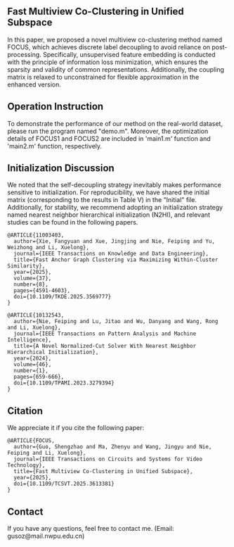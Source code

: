 ## Fast Multiview Co-Clustering in Unified Subspace

In this paper, we proposed a novel multiview co-clustering method named FOCUS, which achieves discrete label decoupling to avoid reliance on post-processing. Specifically, unsupervised feature embedding is conducted with the principle of information loss minimization, which ensures the sparsity and validity of common representations. Additionally, the coupling matrix is relaxed to unconstrained for flexible approximation in the enhanced version.

## Operation Instruction

To demonstrate the performance of our method on the real-world dataset, please run the program named "demo.m". Moreover, the optimization details of FOCUS1 and FOCUS2 are included in 'main1.m' function and 'main2.m' function, respectively.

## Initialization Discussion

We noted that the self-decoupling strategy inevitably makes performance sensitive to initialization. For reproducibility, we have shared the initial matrix (corresponding to the results in Table V) in the "Initial" file. Additionally, for stability, we recommend adopting an initialization strategy named nearest neighbor hierarchical initialization (N2HI), and relevant studies can be found in the following papers.

    @ARTICLE{11003403,
      author={Xie, Fangyuan and Xue, Jingjing and Nie, Feiping and Yu, Weizhong and Li, Xuelong},
      journal={IEEE Transactions on Knowledge and Data Engineering}, 
      title={Fast Anchor Graph Clustering via Maximizing Within-Cluster Similarity}, 
      year={2025},
      volume={37},
      number={8},
      pages={4591-4603},
      doi={10.1109/TKDE.2025.3569777}
    }

    @ARTICLE{10132543,
      author={Nie, Feiping and Lu, Jitao and Wu, Danyang and Wang, Rong and Li, Xuelong},
      journal={IEEE Transactions on Pattern Analysis and Machine Intelligence}, 
      title={A Novel Normalized-Cut Solver With Nearest Neighbor Hierarchical Initialization}, 
      year={2024},
      volume={46},
      number={1},
      pages={659-666},
      doi={10.1109/TPAMI.2023.3279394}
    }

## Citation

We appreciate it if you cite the following paper:

    @ARTICLE{FOCUS,
      author={Guo, Shengzhao and Ma, Zhenyu and Wang, Jingyu and Nie, Feiping and Li, Xuelong},
      journal={IEEE Transactions on Circuits and Systems for Video Technology}, 
      title={Fast Multiview Co-Clustering in Unified Subspace}, 
      year={2025},
      doi={10.1109/TCSVT.2025.3613381}
    }

## Contact

If you have any questions, feel free to contact me. (Email: gusoz\@mail.nwpu.edu.cn)
